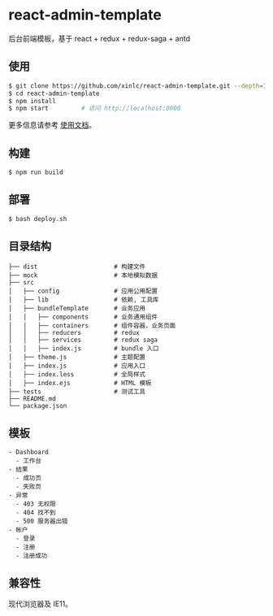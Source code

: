 
# react-admin-template
 后台前端模板，基于 react + redux + redux-saga + antd

## 使用
```bash
$ git clone https://github.com/xinlc/react-admin-template.git --depth=1
$ cd react-admin-template
$ npm install
$ npm start         # 访问 http://localhost:8000
```

更多信息请参考 [使用文档](http://pro.ant.design/docs/getting-started)。

## 构建

```bash
$ npm run build
```

## 部署
```bash
$ bash deploy.sh
```
## 目录结构
```
├── dist                     # 构建文件
├── mock                     # 本地模拟数据
├── src
│   ├── config               # 应用公用配置
│   ├── lib                  # 依赖, 工具库
│   ├── bundleTemplate       # 业务应用
│   │   ├── components       # 业务通用组件
│   │   ├── containers       # 组件容器，业务页面
│   │   ├── reducers         # redux
│   │   ├── services         # redux saga
│   │   ├── index.js         # bundle 入口
│   ├── theme.js             # 主题配置
│   ├── index.js             # 应用入口
│   ├── index.less           # 全局样式
│   ├── index.ejs            # HTML 模板
├── tests                    # 测试工具
├── README.md
└── package.json
```

## 模板
```
- Dashboard
  - 工作台
- 结果
  - 成功页
  - 失败页
- 异常
  - 403 无权限
  - 404 找不到
  - 500 服务器出错
- 帐户
  - 登录
  - 注册
  - 注册成功
```

## 兼容性

现代浏览器及 IE11。
